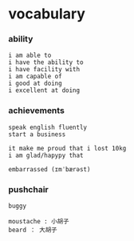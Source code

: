 # vocabulary

### ability
```
i am able to 
i have the ability to
i have facility with 
i am capable of 
i good at doing 
i excellent at doing 

```

### achievements
```
speak english fluently
start a business

it make me proud that i lost 10kg
i am glad/hapypy that 

embarrassed (ɪmˈbærəst)
```

### pushchair
```
buggy

moustache : 小胡子
beard ： 大胡子

```